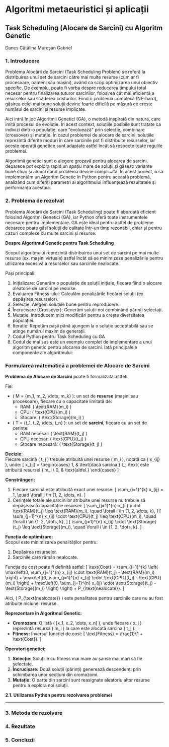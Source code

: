 # Algoritmi metaeuristici și aplicații

## Task Scheduling (Alocare de Sarcini) cu Algoritm Genetic

Dancs Cătălina
Mureșan Gabriel

### 1. Introducere

Problema Alocării de Sarcini (Task Scheduling Problem) se referă la distribuirea unui set de sarcini către mai multe resurse (cum ar fi procesoare, oameni sau mașini), având ca scop optimizarea unui obiectiv specific. De exemplu, poate fi vorba despre reducerea timpului total necesar pentru finalizarea tuturor sarcinilor, folosirea cât mai eficientă a resurselor sau scăderea costurilor. Fiind o problemă complexă (NP-hard), găsirea celei mai bune soluții devine foarte dificilă pe măsură ce crește numărul de sarcini și resurse implicate.

Aici intră în joc Algoritmii Genetici (GA), o metodă inspirată din natura, care imită procesul de evoluție. În acest context, soluțiile posibile sunt tratate ca indivizi dintr-o populație, care "evoluează" prin selecție, combinare (crossover) și mutație. În cazul problemei de alocare de sarcini, soluțiile reprezintă diferite moduri în care sarcinile pot fi distribuite resurselor, iar aceste operații genetice sunt adaptate astfel încât să respecte toate regulile problemei.

Algoritmii genetici sunt o alegere grozavă pentru alocarea de sarcini, deoarece pot explora rapid un spațiu mare de soluții și găsesc variante bune chiar și atunci când problema devine complicată. În acest proiect, o să implementăm un Algoritm Genetic în Python pentru această problemă, analizând cum diferiți parametri ai algoritmului influențează rezultatele și performanța acestuia.

### 2. Problema de rezolvat

Problema Alocării de Sarcini (Task Scheduling) poate fi abordată eficient folosind Algoritmi Genetici (GA), iar Python oferă toate instrumentele necesare pentru implementare. GA este ideal pentru astfel de probleme deoarece poate găsi soluții de calitate într-un timp rezonabil, chiar și pentru cazuri complexe cu multe sarcini și resurse.

**Despre Algoritmul Genetic pentru Task Scheduling**

Scopul algoritmului reprezintă distribuirea unui set de sarcini pe mai multe resurse (ex. mașini virtuale) astfel încât să se minimizeze penalizările pentru utilizarea excesivă a resurselor sau sarcinile nealocate.

Pași principali:

1. Inițializare: Generăm o populație de soluții inițiale, fiecare fiind o alocare aleatorie de sarcini pe resurse.
2. Evaluarea Fitness-ului: Calculăm penalizările fiecărei soluții (ex. depășirea resurselor).
3. Selecție: Alegem soluțiile bune pentru reproducere.
4. Încrucișare (Crossover): Generăm soluții noi combinând părinți selectați.
5. Mutație: Introducem mici modificări pentru a crește diversitatea populației.
6. Iterație: Repetăm pașii până ajungem la o soluție acceptabilă sau se atinge numărul maxim de generații.
7. Codul Python pentru Task Scheduling cu GA
8. Codul de mai sus este un exemplu complet de implementare a unui algoritm genetic pentru alocarea de sarcini. Iată principalele componente ale algoritmului:

### **Formularea matematică a problemei de Alocare de Sarcini**

**Problema de Alocare de Sarcini** poate fi formalizată astfel:

Fie:
- \( M = \{m_1, m_2, \dots, m_k\} \): un set de **resurse** (mașini sau procesoare), fiecare cu o capacitate limitată de:
  - RAM: \( \text{RAM}(m_i) \)
  - CPU: \( \text{CPU}(m_i) \)
  - Stocare: \( \text{Storage}(m_i) \)
- \( T = \{t_1, t_2, \dots, t_n\} \): un set de **sarcini**, fiecare cu un set de cerințe:
  - RAM necesar: \( \text{RAM}(t_j) \)
  - CPU necesar: \( \text{CPU}(t_j) \)
  - Stocare necesară: \( \text{Storage}(t_j) \)

**Decizie:**  
Fiecare sarcină \( t_j \) trebuie atribuită unei resurse \( m_i \), notată ca \( x_{ij} \), unde:
\[
x_{ij} =
\begin{cases}
1, & \text{dacă sarcina } t_j \text{ este atribuită resursei } m_i \\
0, & \text{altfel.}
\end{cases}
\]

**Constrângeri:**
1. Fiecare sarcină este atribuită exact unei resurse:
\[
\sum_{i=1}^{k} x_{ij} = 1, \quad \forall j \in \{1, 2, \dots, n\}.
\]
2. Cerințele totale ale sarcinilor atribuite unei resurse nu trebuie să depășească capacitățile resursei:
\[
\sum_{j=1}^{n} x_{ij} \cdot \text{RAM}(t_j) \leq \text{RAM}(m_i), \quad \forall i \in \{1, 2, \dots, k\},
\]
\[
\sum_{j=1}^{n} x_{ij} \cdot \text{CPU}(t_j) \leq \text{CPU}(m_i), \quad \forall i \in \{1, 2, \dots, k\},
\]
\[
\sum_{j=1}^{n} x_{ij} \cdot \text{Storage}(t_j) \leq \text{Storage}(m_i), \quad \forall i \in \{1, 2, \dots, k\}.
\]

**Funcția de optimizare:**  
Scopul este minimizarea penalităților pentru:
1. Depășirea resurselor.
2. Sarcinile care rămân nealocate.

Funcția de cost poate fi definită astfel:
\[
\text{Cost} = \sum_{i=1}^{k} \left( \max\left(0, \sum_{j=1}^{n} x_{ij} \cdot \text{RAM}(t_j) - \text{RAM}(m_i) \right) + \max\left(0, \sum_{j=1}^{n} x_{ij} \cdot \text{CPU}(t_j) - \text{CPU}(m_i) \right) + \max\left(0, \sum_{j=1}^{n} x_{ij} \cdot \text{Storage}(t_j) - \text{Storage}(m_i) \right) \right) + P_{\text{nealocate}}.
\]

Aici, \( P_{\text{nealocate}} \) este penalitatea pentru sarcinile care nu au fost atribuite niciunei resurse.

**Reprezentare în Algoritmul Genetic:**  
- **Cromozom:** O listă \( [x_1, x_2, \dots, x_n] \), unde fiecare \( x_j \) reprezintă resursa \( m_i \) la care este alocată sarcina \( t_j \).
- **Fitness:** Inversul funcției de cost:
\[
\text{Fitness} = \frac{1}{1 + \text{Cost}}.
\]

**Operatori genetici:**
1. **Selecție:** Soluțiile cu fitness mai mare au șanse mai mari să fie selectate.
2. **Încrucișare:** Două soluții (părinți) generează descendenți prin schimbarea unor secțiuni din cromozomi.
3. **Mutație:** O parte din sarcini sunt reasignate aleatoriu altor resurse pentru a explora noi soluții.


**2.1. Utilizarea Python pentru rezolvarea problemei**

****

### 3. Metoda de rezolvare


### 4. Rezultate

### 5. Concluzii